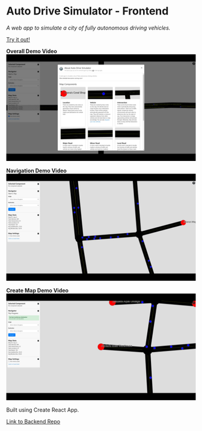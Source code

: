 # Auto Drive Simulator - Frontend
*A web app to simulate a city of fully autonomous driving vehicles.*

[Try it out!](https://mchlp.github.io/auto-drive-simulator-app/)

**Overall Demo Video**
[![Overall Demo Video](./public/demo/auto-drive-demo-overall.jpg)](https://mchlp.github.io/auto-drive-simulator-app/demo/auto-drive-demo-overall.mp4)

**Navigation Demo Video**
[![Navigation Demo Video](./public/demo/auto-drive-demo-navigate.jpg)](https://mchlp.github.io/auto-drive-simulator-app/demo/auto-drive-demo-navigate.mp4)

**Create Map Demo Video**
[![Create Map Demo Video](./public/demo/auto-drive-demo-create.jpg)](https://mchlp.github.io/auto-drive-simulator-app/demo/auto-drive-demo-create.mp4)

Built using Create React App.

[Link to Backend Repo](https://github.com/mchlp/auto-drive-simulator-api)
